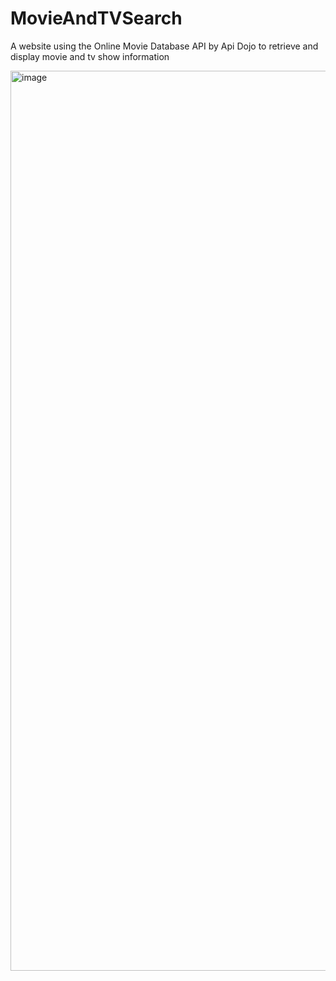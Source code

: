 # MovieAndTVSearch
 A website using the Online Movie Database API by Api Dojo to retrieve and display movie and tv show information

<img width="1440" alt="image" src="https://user-images.githubusercontent.com/46404712/209890174-ad138eb8-aa83-4f4a-9922-11e3a8061f5e.png">
